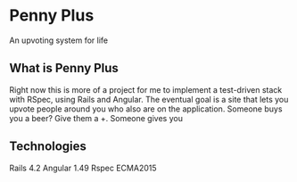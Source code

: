 # Penny Plus

An upvoting system for life

## What is Penny Plus

Right now this is more of a project for me to implement a test-driven stack with RSpec, using Rails and Angular. The eventual goal is a site that lets you upvote people around you who also are on the application. Someone buys you a beer? Give them a +. Someone gives you 

## Technologies

Rails 4.2
Angular 1.49
Rspec
ECMA2015

